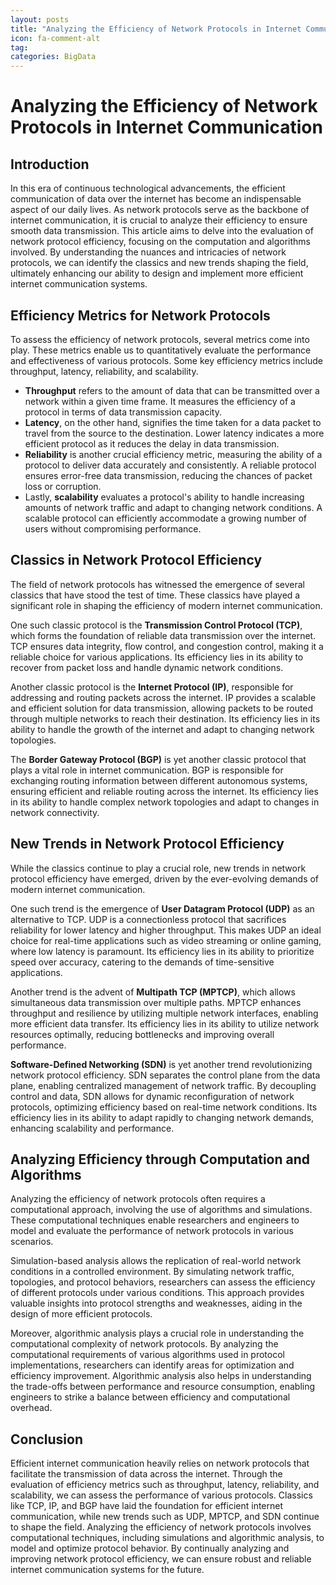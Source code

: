 ```yaml
---
layout: posts
title: "Analyzing the Efficiency of Network Protocols in Internet Communication"
icon: fa-comment-alt
tag:      
categories: BigData
---
```



# Analyzing the Efficiency of Network Protocols in Internet Communication

## Introduction

In this era of continuous technological advancements, the efficient communication of data over the internet has become an indispensable aspect of our daily lives. As network protocols serve as the backbone of internet communication, it is crucial to analyze their efficiency to ensure smooth data transmission. This article aims to delve into the evaluation of network protocol efficiency, focusing on the computation and algorithms involved. By understanding the nuances and intricacies of network protocols, we can identify the classics and new trends shaping the field, ultimately enhancing our ability to design and implement more efficient internet communication systems.

## Efficiency Metrics for Network Protocols

To assess the efficiency of network protocols, several metrics come into play. These metrics enable us to quantitatively evaluate the performance and effectiveness of various protocols. Some key efficiency metrics include throughput, latency, reliability, and scalability.

- **Throughput** refers to the amount of data that can be transmitted over a network within a given time frame. It measures the efficiency of a protocol in terms of data transmission capacity.
- **Latency**, on the other hand, signifies the time taken for a data packet to travel from the source to the destination. Lower latency indicates a more efficient protocol as it reduces the delay in data transmission.
- **Reliability** is another crucial efficiency metric, measuring the ability of a protocol to deliver data accurately and consistently. A reliable protocol ensures error-free data transmission, reducing the chances of packet loss or corruption.
- Lastly, **scalability** evaluates a protocol's ability to handle increasing amounts of network traffic and adapt to changing network conditions. A scalable protocol can efficiently accommodate a growing number of users without compromising performance.

## Classics in Network Protocol Efficiency

The field of network protocols has witnessed the emergence of several classics that have stood the test of time. These classics have played a significant role in shaping the efficiency of modern internet communication.

One such classic protocol is the **Transmission Control Protocol (TCP)**, which forms the foundation of reliable data transmission over the internet. TCP ensures data integrity, flow control, and congestion control, making it a reliable choice for various applications. Its efficiency lies in its ability to recover from packet loss and handle dynamic network conditions.

Another classic protocol is the **Internet Protocol (IP)**, responsible for addressing and routing packets across the internet. IP provides a scalable and efficient solution for data transmission, allowing packets to be routed through multiple networks to reach their destination. Its efficiency lies in its ability to handle the growth of the internet and adapt to changing network topologies.

The **Border Gateway Protocol (BGP)** is yet another classic protocol that plays a vital role in internet communication. BGP is responsible for exchanging routing information between different autonomous systems, ensuring efficient and reliable routing across the internet. Its efficiency lies in its ability to handle complex network topologies and adapt to changes in network connectivity.

## New Trends in Network Protocol Efficiency

While the classics continue to play a crucial role, new trends in network protocol efficiency have emerged, driven by the ever-evolving demands of modern internet communication.

One such trend is the emergence of **User Datagram Protocol (UDP)** as an alternative to TCP. UDP is a connectionless protocol that sacrifices reliability for lower latency and higher throughput. This makes UDP an ideal choice for real-time applications such as video streaming or online gaming, where low latency is paramount. Its efficiency lies in its ability to prioritize speed over accuracy, catering to the demands of time-sensitive applications.

Another trend is the advent of **Multipath TCP (MPTCP)**, which allows simultaneous data transmission over multiple paths. MPTCP enhances throughput and resilience by utilizing multiple network interfaces, enabling more efficient data transfer. Its efficiency lies in its ability to utilize network resources optimally, reducing bottlenecks and improving overall performance.

**Software-Defined Networking (SDN)** is yet another trend revolutionizing network protocol efficiency. SDN separates the control plane from the data plane, enabling centralized management of network traffic. By decoupling control and data, SDN allows for dynamic reconfiguration of network protocols, optimizing efficiency based on real-time network conditions. Its efficiency lies in its ability to adapt rapidly to changing network demands, enhancing scalability and performance.

## Analyzing Efficiency through Computation and Algorithms

Analyzing the efficiency of network protocols often requires a computational approach, involving the use of algorithms and simulations. These computational techniques enable researchers and engineers to model and evaluate the performance of network protocols in various scenarios.

Simulation-based analysis allows the replication of real-world network conditions in a controlled environment. By simulating network traffic, topologies, and protocol behaviors, researchers can assess the efficiency of different protocols under various conditions. This approach provides valuable insights into protocol strengths and weaknesses, aiding in the design of more efficient protocols.

Moreover, algorithmic analysis plays a crucial role in understanding the computational complexity of network protocols. By analyzing the computational requirements of various algorithms used in protocol implementations, researchers can identify areas for optimization and efficiency improvement. Algorithmic analysis also helps in understanding the trade-offs between performance and resource consumption, enabling engineers to strike a balance between efficiency and computational overhead.

## Conclusion

Efficient internet communication heavily relies on network protocols that facilitate the transmission of data across the internet. Through the evaluation of efficiency metrics such as throughput, latency, reliability, and scalability, we can assess the performance of various protocols. Classics like TCP, IP, and BGP have laid the foundation for efficient internet communication, while new trends such as UDP, MPTCP, and SDN continue to shape the field. Analyzing the efficiency of network protocols involves computational techniques, including simulations and algorithmic analysis, to model and optimize protocol behavior. By continually analyzing and improving network protocol efficiency, we can ensure robust and reliable internet communication systems for the future.